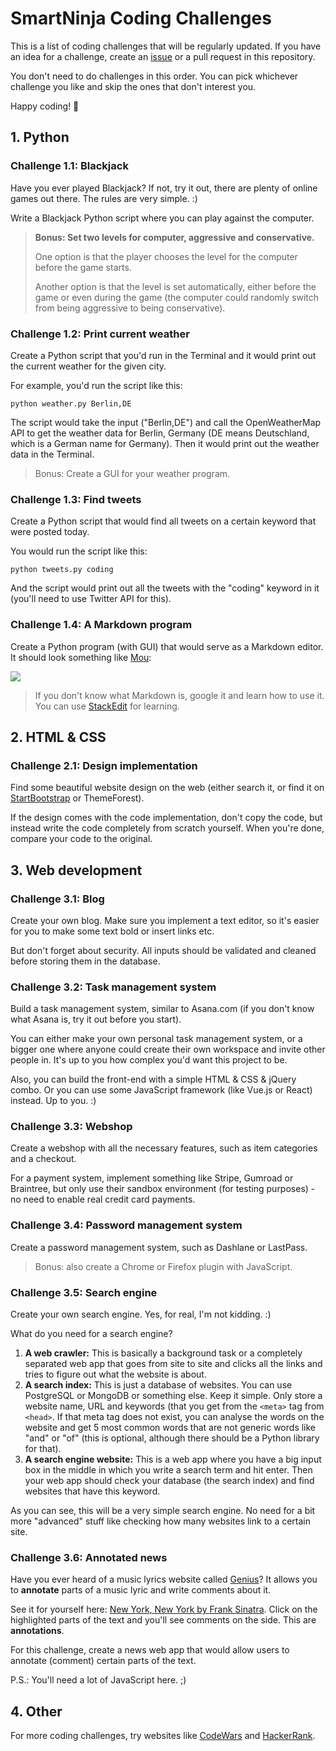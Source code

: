 # SmartNinja Coding Challenges

This is a list of coding challenges that will be regularly updated. If you have an idea for a challenge, create an [issue](https://github.com/smartninja/smartninja-challenges/issues/new) or a pull request in this repository.

You don't need to do challenges in this order. You can pick whichever challenge you like and skip the ones that don't interest you.

Happy coding! 🙂

## 1. Python

### Challenge 1.1: Blackjack

Have you ever played Blackjack? If not, try it out, there are plenty of online games out there. The rules are very simple. :)

Write a Blackjack Python script where you can play against the computer.

> **Bonus: Set two levels for computer, aggressive and conservative.** 
> 
> One option is that the player chooses the level for the computer before the game starts. 
> 
> Another option is that the level is set automatically, either before the game or even during the game (the computer could randomly switch from being aggressive to being conservative).

### Challenge 1.2: Print current weather

Create a Python script that you'd run in the Terminal and it would print out the current weather for the given city.

For example, you'd run the script like this:

	python weather.py Berlin,DE

The script would take the input ("Berlin,DE") and call the OpenWeatherMap API to get the weather data for Berlin, Germany (DE means Deutschland, which is a German name for Germany). Then it would print out the weather data in the Terminal.

> Bonus: Create a GUI for your weather program.

### Challenge 1.3: Find tweets

Create a Python script that would find all tweets on a certain keyword that were posted today.

You would run the script like this:

	python tweets.py coding

And the script would print out all the tweets with the "coding" keyword in it (you'll need to use Twitter API for this).

### Challenge 1.4: A Markdown program

Create a Python program (with GUI) that would serve as a Markdown editor. It should look something like [Mou](http://25.io/mou/):

![](http://25.io/mou/img/1@2x.png)

> If you don't know what Markdown is, google it and learn how to use it. You can use [StackEdit](https://stackedit.io/app#) for learning.

## 2. HTML & CSS

### Challenge 2.1: Design implementation

Find some beautiful website design on the web (either search it, or find it on [StartBootstrap](https://startbootstrap.com/themes/) or ThemeForest).

If the design comes with the code implementation, don't copy the code, but instead write the code completely from scratch yourself. When you're done, compare your code to the original.

## 3. Web development

### Challenge 3.1: Blog

Create your own blog. Make sure you implement a text editor, so it's easier for you to make some text bold or insert links etc.

But don't forget about security. All inputs should be validated and cleaned before storing them in the database.

### Challenge 3.2: Task management system

Build a task management system, similar to Asana.com (if you don't know what Asana is, try it out before you start).

You can either make your own personal task management system, or a bigger one where anyone could create their own workspace and invite other people in. It's up to you how complex you'd want this project to be.

Also, you can build the front-end with a simple HTML & CSS & jQuery combo. Or you can use some JavaScript framework (like Vue.js or React) instead. Up to you. :)

### Challenge 3.3: Webshop

Create a webshop with all the necessary features, such as item categories and a checkout.

For a payment system, implement something like Stripe, Gumroad or Braintree, but only use their sandbox environment (for testing purposes) - no need to enable real credit card payments.

### Challenge 3.4: Password management system

Create a password management system, such as Dashlane or LastPass.

> Bonus: also create a Chrome or Firefox plugin with JavaScript.

### Challenge 3.5: Search engine

Create your own search engine. Yes, for real, I'm not kidding. :)

What do you need for a search engine?

1. **A web crawler:** This is basically a background task or a completely separated web app that goes from site to site and clicks all the links and tries to figure out what the website is about.
2. **A search index:** This is just a database of websites. You can use PostgreSQL or MongoDB or something else. Keep it simple. Only store a website name, URL and keywords (that you get from the `<meta>` tag from `<head>`. If that meta tag does not exist, you can analyse the words on the website and get 5 most common words that are not generic words like "and" or "of" (this is optional, although there should be a Python library for that).
3. **A search engine website:** This is a web app where you have a big input box in the middle in which you write a search term and hit enter. Then your web app should check your database (the search index) and find websites that have this keyword.

As you can see, this will be a very simple search engine. No need for a bit more "advanced" stuff like checking how many websites link to a certain site.

### Challenge 3.6: Annotated news

Have you ever heard of a music lyrics website called [Genius](https://genius.com/)? It allows you to **annotate** parts of a music lyric and write comments about it. 

See it for yourself here: [New York, New York by Frank Sinatra](https://genius.com/4576338). Click on the highlighted parts of the text and you'll see comments on the side. This are **annotations**.

For this challenge, create a news web app that would allow users to annotate (comment) certain parts of the text.

P.S.: You'll need a lot of JavaScript here. ;)

## 4. Other

For more coding challenges, try websites like [CodeWars](https://www.codewars.com/) and [HackerRank](https://www.hackerrank.com/).